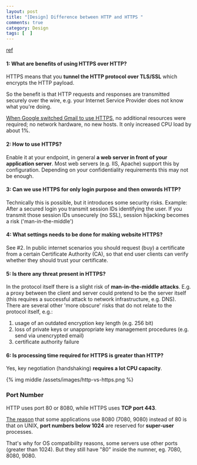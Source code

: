 ```yaml
---
layout: post
title: "[Design] Difference between HTTP and HTTPS "
comments: true
category: Design
tags: [  ]
---
```


[ref](http://stackoverflow.com/a/8375247)

#### 1: What are benefits of using HTTPS over HTTP?

HTTPS means that you __tunnel the HTTP protocol over TLS/SSL__ which encrypts the HTTP payload. 

So the benefit is that HTTP requests and responses are transmitted securely over the wire, e.g. your Internet Service Provider does not know what you're doing.

[When Google switched Gmail to use HTTPS](http://stackoverflow.com/a/548042), no additional resources were required; no network hardware, no new hosts. It only increased CPU load by about 1%.

#### 2: How to use HTTPS?

Enable it at your endpoint, in general __a web server in front of your application server__. Most web servers (e.g. IIS, Apache) support this by configuration. Depending on your confidentiality requirements this may not be enough.

#### 3: Can we use HTTPS for only login purpose and then onwords HTTP?

Technically this is possible, but it introduces some security risks. Example: After a secured login you transmit session IDs identifying the user. If you transmit those session IDs unsecurely (no SSL), session hijacking becomes a risk ('man-in-the-middle')

#### 4: What settings needs to be done for making website HTTPS?

See #2. In public internet scenarios you should request (buy) a certificate from a certain Certificate Authority (CA), so that end user clients can verify whether they should trust your certificate.

#### 5: Is there any threat present in HTTPS?

In the protocol itself there is a slight risk of __man-in-the-middle attacks__. E.g. a proxy between the client and server could pretend to be the server itself (this requires a successful attack to network infrastructure, e.g. DNS). There are several other 'more obscure' risks that do not relate to the protocol itself, e.g.:

1. usage of an outdated encryption key length (e.g. 256 bit)
1. loss of private keys or unappropriate key management procedures (e.g. send via unencrypted email)
1. certificate authority failure

#### 6: Is processing time required for HTTPS is greater than HTTP?

Yes, key negotiation (handshaking) __requires a lot CPU capacity__.

{% img middle /assets/images/http-vs-https.png %}

### Port Number

HTTP uses port 80 or 8080, while HTTPS uses __TCP port 443__. 

[The reason](http://www.coderanch.com/t/168608/java-Web-Component-SCWCD/certification/Diff) that some applications use 8080 (7080, 9080) instead of 80 is that on UNIX, __port numbers below 1024__ are reserved for __super-user__ processes. 

That's why for OS compatibility reasons, some servers use other ports (greater than 1024). But they still have "80" inside the numner, eg. 7080, 8080, 9080. 
